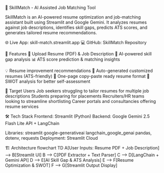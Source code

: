 📄 SkillMatch - AI Assisted Job Matching Tool

SkillMatch is an AI-powered resume optimization and job-matching assistant built using Streamlit and Google Gemini.
It analyzes resumes against job descriptions, identifies skill gaps, predicts ATS scores, and generates tailored resume recommendations.

🌐 Live App: skill-match.streamlit.app
💻 GitHub: SkillMatch Repository

🚀 Features
📂 Upload Resume (PDF) & Job Description
🤖 AI-powered skill gap analysis
📊 ATS score prediction & matching insights

💡 Resume improvement recommendations
📑 Auto-generated customized resumes (ATS-friendly)
📝 One-page copy-paste ready resume format
📌 SWOT analysis for better self-assessment

🎯 Target Users
Job seekers struggling to tailor resumes for multiple job descriptions
Students preparing for placements
Recruiters/HR teams looking to streamline shortlisting
Career portals and consultancies offering resume services

🛠️ Tech Stack
Frontend: Streamlit (Python)
Backend: Google Gemini 2.5 Flash Lite API + LangChain

Libraries:
streamlit
google-generativeai
langchain_google_genai
pandas, dotenv, requests
Deployment: Streamlit Cloud

🏗️ Architecture
flowchart TD
    A[User Inputs: Resume PDF + Job Description] --> B[Streamlit UI]
    B --> C[PDF Extractor + Text Parser]
    C --> D[LangChain + Gemini API]
    D --> E[AI Skill Gap & ATS Analysis]
    E --> F[Resume Optimization & SWOT]
    F --> G[Streamlit Output Display]
